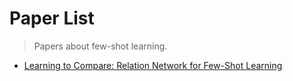 # Paper List
> Papers about few-shot learning. 

- [Learning to Compare: Relation Network for Few-Shot Learning](https://arxiv.org/abs/1711.06025)
